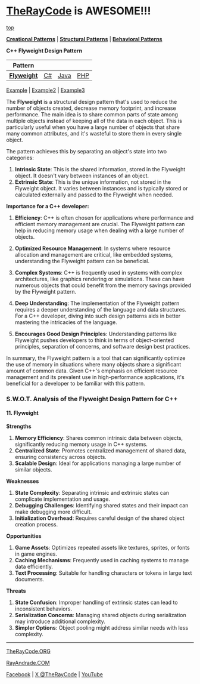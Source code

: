 # [TheRayCode](../../../README.md) is AWESOME!!!

[top](../README.md)

**[Creational Patterns](../README.md)** | **[Structural Patterns](../../Structural/README.md)** | **[Behavioral Patterns](../../Behavioral/README.md)**

**C++ Flyweight Design Pattern**

|Pattern|   |   |   |
|---|---|---|---|
| [**Flyweight**](Flyweight/README.md) | [C#](../../../Csharp/Structural/Flyweight/README.md) | [Java](../../../Java/Structural/Flyweight/README.md) | [PHP](../../../PHP/Structural/Flyweight/README.md) |

[Example](Example/README.md) | [Example2](Example2/README.md) | [Example3](Example3/README.md)

The **Flyweight** is a structural design pattern that's used to reduce the number of objects created, decrease memory footprint, and increase performance. The main idea is to share common parts of state among multiple objects instead of keeping all of the data in each object. This is particularly useful when you have a large number of objects that share many common attributes, and it's wasteful to store them in every single object.

The pattern achieves this by separating an object's state into two categories:
1. **Intrinsic State**: This is the shared information, stored in the Flyweight object. It doesn't vary between instances of an object.
2. **Extrinsic State**: This is the unique information, not stored in the Flyweight object. It varies between instances and is typically stored or calculated externally and passed to the Flyweight when needed.

**Importance for a C++ developer:**
1. **Efficiency**: C++ is often chosen for applications where performance and efficient memory management are crucial. The Flyweight pattern can help in reducing memory usage when dealing with a large number of objects.
  
2. **Optimized Resource Management**: In systems where resource allocation and management are critical, like embedded systems, understanding the Flyweight pattern can be beneficial.
  
3. **Complex Systems**: C++ is frequently used in systems with complex architectures, like graphics rendering or simulations. These can have numerous objects that could benefit from the memory savings provided by the Flyweight pattern.

4. **Deep Understanding**: The implementation of the Flyweight pattern requires a deeper understanding of the language and data structures. For a C++ developer, diving into such design patterns aids in better mastering the intricacies of the language.

5. **Encourages Good Design Principles**: Understanding patterns like Flyweight pushes developers to think in terms of object-oriented principles, separation of concerns, and software design best practices.

In summary, the Flyweight pattern is a tool that can significantly optimize the use of memory in situations where many objects share a significant amount of common data. Given C++'s emphasis on efficient resource management and its prevalent use in high-performance applications, it's beneficial for a developer to be familiar with this pattern.

### **S.W.O.T. Analysis of the Flyweight Design Pattern for C++**

#### **11. Flyweight**
**Strengths**  
1. **Memory Efficiency**: Shares common intrinsic data between objects, significantly reducing memory usage in C++ systems.  
2. **Centralized State**: Promotes centralized management of shared data, ensuring consistency across objects.  
3. **Scalable Design**: Ideal for applications managing a large number of similar objects.

**Weaknesses**  
1. **State Complexity**: Separating intrinsic and extrinsic states can complicate implementation and usage.  
2. **Debugging Challenges**: Identifying shared states and their impact can make debugging more difficult.  
3. **Initialization Overhead**: Requires careful design of the shared object creation process.

**Opportunities**  
1. **Game Assets**: Optimizes repeated assets like textures, sprites, or fonts in game engines.  
2. **Caching Mechanisms**: Frequently used in caching systems to manage data efficiently.  
3. **Text Processing**: Suitable for handling characters or tokens in large text documents.

**Threats**  
1. **State Confusion**: Improper handling of extrinsic states can lead to inconsistent behaviors.  
2. **Serialization Concerns**: Managing shared objects during serialization may introduce additional complexity.  
3. **Simpler Options**: Object pooling might address similar needs with less complexity.

---



[TheRayCode.ORG](https://www.TheRayCode.org)

[RayAndrade.COM](https://www.RayAndrade.com)

[Facebook](https://www.facebook.com/TheRayCode/) | [X @TheRayCode](https://www.x.com/TheRayCode/) | [YouTube](https://www.youtube.com/TheRayCode/)
